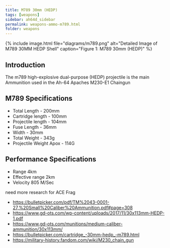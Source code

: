 ```yaml
---
title: M789 30mm (HEDP)
tags: [weapons]
sidebar: ah64d_sidebar
permalink: weapons-ammo-m789.html
folder: weapons
---
```



{% include image.html file="diagrams/m789.png" alt="Detailed Image of M789 30MM HEDP Shell" caption="Figure 1: M789 30mm (HEDP)" %}


## Introduction
The m789 high-explosive dual-purpose (HEDP) projectile is the main Ammunition used in the Ah-64 Apaches M230-E1 Chaingun 


## M789 Specifications
- Total Length - 200mm
- Cartridge length - 100mm
- Projectile length - 104mm
- Fuse Length - 36mm
- Width - 30mm
- Total Weight - 343g
- Projectile Weight Apox - 114G

## Performance Specifications
- Range 4km
- Effective range 2km
- Velocity 805 M/Sec

need more research for ACE Frag
- https://bulletpicker.com/pdf/TM%2043-0001-27,%20Small%20Caliber%20Ammunition.pdf#page=308
- https://www.gd-ots.com/wp-content/uploads/2017/11/30x113mm-HEDP-1.pdf
- https://www.gd-ots.com/munitions/medium-caliber-ammunition/30x113mm/
- https://bulletpicker.com/cartridge_-30mm-hedp_-m789.html
- https://military-history.fandom.com/wiki/M230_chain_gun